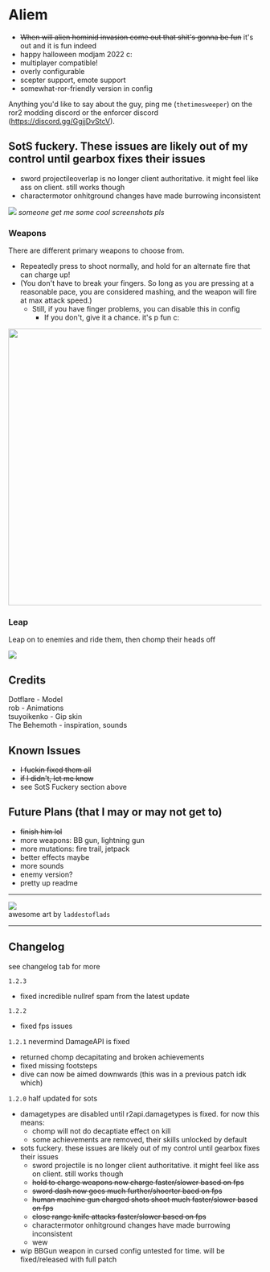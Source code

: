 # Aliem
- ~~When will alien hominid invasion come out that shit's gonna be fun~~ it's out and it is fun indeed
- happy halloween modjam 2022 c:
- multiplayer compatible!
- overly configurable
- scepter support, emote support
- somewhat-ror-friendly version in config

Anything you'd like to say about the guy, ping me (`thetimesweeper`) on the ror2 modding discord or the enforcer discord (https://discord.gg/GgjjDvStcV).

## SotS fuckery. These issues are likely out of my control until gearbox fixes their issues

- sword projectileoverlap is no longer client authoritative. it might feel like ass on client. still works though
- charactermotor onhitground changes have made burrowing inconsistent

![](https://raw.githubusercontent.com/TheTimeSweeper/the/master/AliemMod/Release/_readme/aliem.png)
*someone get me some cool screenshots pls*

### Weapons
There are different primary weapons to choose from.
- Repeatedly press to shoot normally, and hold for an alternate fire that can charge up!
- (You don't have to break your fingers. So long as you are pressing at a reasonable pace, you are considered mashing, and the weapon will fire at max attack speed.)
    - Still, if you have finger problems, you can disable this in config
        - If you don't, give it a chance. it's p fun c:

<img width="550
0" src="https://raw.githubusercontent.com/TheTimeSweeper/the/master/AliemMod/Release/_readme/weapons.png" />

### Leap
Leap on to enemies and ride them, then chomp their heads off

![](https://raw.githubusercontent.com/TheTimeSweeper/the/master/AliemMod/Release/_readme/aliem%20cut_1_1_1_1_optiColor.gif)

## Credits
Dotflare - Model  
rob - Animations  
tsuyoikenko - Gip skin  
The Behemoth - inspiration, sounds 

## Known Issues
- ~~I fuckin fixed them all~~
- ~~if I didn't, let me know~~
- see SotS Fuckery section above

## Future Plans (that I may or may not get to)
- ~~finish him lol~~
- more weapons: BB gun, lightning gun
- more mutations: fire trail, jetpack
- better effects maybe
- more sounds
- enemy version?
- pretty up readme

___
![](https://raw.githubusercontent.com/TheTimeSweeper/the/master/AliemMod/Release/_readme/alienror.png)  
awesome art by `laddestoflads`
___

## Changelog
see changelog tab for more

`1.2.3`
- fixed incredible nullref spam from the latest update

`1.2.2`
- fixed fps issues

`1.2.1` nevermind DamageAPI is fixed
- returned chomp decapitating and broken achievements
- fixed missing footsteps
- dive can now be aimed downwards (this was in a previous patch idk which)

`1.2.0` half updated for sots
- damagetypes are disabled until r2api.damagetypes is fixed. for now this means:
    - chomp will not do decaptiate effect on kill
    - some achievements are removed, their skills unlocked by default
- sots fuckery. these issues are likely out of my control until gearbox fixes their issues
    - sword projectile is no longer client authoritative. it might feel like ass on client. still works though
    - ~~hold to charge weapons now charge faster/slower based on fps~~
    - ~~sword dash now goes much further/shoerter baed on fps~~
    - ~~human machine gun charged shots shoot much faster/slower based on fps~~
    - ~~close range knife attacks faster/slower based on fps~~
    - charactermotor onhitground changes have made burrowing inconsistent
    - wew
- wip BBGun weapon in cursed config untested for time. will be fixed/released with full patch